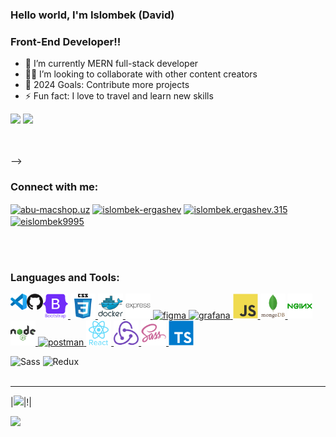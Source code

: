### Hello world, I'm Islombek (David)
<!-- <img src="https://media.giphy.com/media/hvRJCLFzcasrR4ia7z/giphy.gif" width="25px"> -->

### Front-End Developer!! 
<!-- <img align="center" alt="react" width="85px" src="https://media.giphy.com/media/iFmw13LV1hHhViPPWz/giphy.gif"/>   -->


- 🌱 I’m currently MERN full-stack developer
- 👨‍💻 I’m looking to collaborate with other content creators
- 🥅 2024 Goals: Contribute more projects 
- ⚡ Fun fact: I love to travel and learn new skills

<p float="row">
  <img src="https://images.unsplash.com/photo-1504805572947-34fad45aed93?ixid=MnwxMjA3fDB8MHxwaG90by1wYWdlfHx8fGVufDB8fHx8&ixlib=rb-1.2.1&auto=format&fit=crop&w=1050&q=80" width="400" />
  <img src="https://github.com/abhisheknaiidu/abhisheknaiidu/blob/master/code.gif" width="400" /> 
 
</p>

<!-- 
<br/>
<br/> -->

<!-- <img align="right" alt="GIF" src="https://github.com/abhisheknaiidu/abhisheknaiidu/blob/master/code.gif?raw=true" width="50%" height="320" /> -->


<!-- 
<!-- ### Enjoy 🎧: -->

<!-- <img align="left" alt="GIF" src="https://github.com/abhisheknaiidu/abhisheknaiidu/blob/master/code.gif?raw=false" width="50%" height="320" /> -->

<br/>
<br/> -->

### Connect with me:

<p align="left">
<a href="https://dev.to/abu-macshop.uz" target="blank"><img align="center" src="https://raw.githubusercontent.com/rahuldkjain/github-profile-readme-generator/master/src/images/icons/Social/devto.svg" alt="abu-macshop.uz" height="30" width="40" /></a>
<a href="https://linkedin.com/in/islombek-ergashev" target="blank"><img align="center" src="https://raw.githubusercontent.com/rahuldkjain/github-profile-readme-generator/master/src/images/icons/Social/linked-in-alt.svg" alt="islombek-ergashev" height="30" width="40" /></a>
<a href="https://fb.com/islombek.ergashev.315" target="blank"><img align="center" src="https://raw.githubusercontent.com/rahuldkjain/github-profile-readme-generator/master/src/images/icons/Social/facebook.svg" alt="islombek.ergashev.315" height="30" width="40" /></a>
<a href="https://instagram.com/eislombek9995" target="blank"><img align="center" src="https://raw.githubusercontent.com/rahuldkjain/github-profile-readme-generator/master/src/images/icons/Social/instagram.svg" alt="eislombek9995" height="30" width="40" /></a>
</p>
  
<br />
<br />

### Languages and Tools:

<img align="left" alt="Visual Studio Code" width="26px" src="https://raw.githubusercontent.com/github/explore/80688e429a7d4ef2fca1e82350fe8e3517d3494d/topics/visual-studio-code/visual-studio-code.png"/>
<img align="left" alt="GitHub" width="26px" src="https://raw.githubusercontent.com/github/explore/78df643247d429f6cc873026c0622819ad797942/topics/github/github.png"/>
<p align="left"> <a href="https://getbootstrap.com" target="_blank" rel="noreferrer"> <img src="https://raw.githubusercontent.com/devicons/devicon/master/icons/bootstrap/bootstrap-plain-wordmark.svg" alt="bootstrap" width="40" height="40"/> </a> <a href="https://www.w3schools.com/css/" target="_blank" rel="noreferrer"> <img src="https://raw.githubusercontent.com/devicons/devicon/master/icons/css3/css3-original-wordmark.svg" alt="css3" width="40" height="40"/> </a> <a href="https://www.docker.com/" target="_blank" rel="noreferrer"> <img src="https://raw.githubusercontent.com/devicons/devicon/master/icons/docker/docker-original-wordmark.svg" alt="docker" width="40" height="40"/> </a> <a href="https://expressjs.com" target="_blank" rel="noreferrer"> <img src="https://raw.githubusercontent.com/devicons/devicon/master/icons/express/express-original-wordmark.svg" alt="express" width="40" height="40"/> </a> <a href="https://www.figma.com/" target="_blank" rel="noreferrer"> <img src="https://www.vectorlogo.zone/logos/figma/figma-icon.svg" alt="figma" width="40" height="40"/> </a> <a href="https://grafana.com" target="_blank" rel="noreferrer"> <img src="https://www.vectorlogo.zone/logos/grafana/grafana-icon.svg" alt="grafana" width="40" height="40"/> </a> <a href="https://developer.mozilla.org/en-US/docs/Web/JavaScript" target="_blank" rel="noreferrer"> <img src="https://raw.githubusercontent.com/devicons/devicon/master/icons/javascript/javascript-original.svg" alt="javascript" width="40" height="40"/> </a> <a href="https://www.mongodb.com/" target="_blank" rel="noreferrer"> <img src="https://raw.githubusercontent.com/devicons/devicon/master/icons/mongodb/mongodb-original-wordmark.svg" alt="mongodb" width="40" height="40"/> </a> <a href="https://www.nginx.com" target="_blank" rel="noreferrer"> <img src="https://raw.githubusercontent.com/devicons/devicon/master/icons/nginx/nginx-original.svg" alt="nginx" width="40" height="40"/> </a> <a href="https://nodejs.org" target="_blank" rel="noreferrer"> <img src="https://raw.githubusercontent.com/devicons/devicon/master/icons/nodejs/nodejs-original-wordmark.svg" alt="nodejs" width="40" height="40"/> </a> <a href="https://postman.com" target="_blank" rel="noreferrer"> <img src="https://www.vectorlogo.zone/logos/getpostman/getpostman-icon.svg" alt="postman" width="40" height="40"/> </a> <a href="https://reactjs.org/" target="_blank" rel="noreferrer"> <img src="https://raw.githubusercontent.com/devicons/devicon/master/icons/react/react-original-wordmark.svg" alt="react" width="40" height="40"/> </a> <a href="https://redux.js.org" target="_blank" rel="noreferrer"> <img src="https://raw.githubusercontent.com/devicons/devicon/master/icons/redux/redux-original.svg" alt="redux" width="40" height="40"/> </a> <a href="https://sass-lang.com" target="_blank" rel="noreferrer"> <img src="https://raw.githubusercontent.com/devicons/devicon/master/icons/sass/sass-original.svg" alt="sass" width="40" height="40"/> </a> <a href="https://www.typescriptlang.org/" target="_blank" rel="noreferrer"> <img src="https://raw.githubusercontent.com/devicons/devicon/master/icons/typescript/typescript-original.svg" alt="typescript" width="40" height="40"/> </a> </p>

![Sass](https://img.shields.io/badge/-Sass-CC6699?style=flat-square&logo=sass&logoColor=white)
![Redux](https://img.shields.io/badge/-Redux-764ABC?style=flat-square&logo=redux&logoColor=white)
<br />
<br />

 ---

</table>


|![](https://github-readme-stats.vercel.app/api?username=islam9599&&show_icons=true&title_color=ffffff&icon_color=bb2acf&text_color=daf7dc&bg_color=151515)|!|

![](https://activity-graph.herokuapp.com/graph?username=/islam9599&theme=redical)

[website]: https://abu-macshop.uz/
[instagram]: https://www.instagram.com/eislombek9995/  
[linkedin]: https://www.linkedin.com/in/islombek-ergashev-6479681b7/
